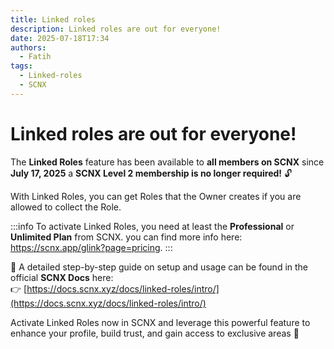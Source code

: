 ```yaml
---
title: Linked roles
description: Linked roles are out for everyone!
date: 2025-07-18T17:34
authors:
  - Fatih
tags:
  - Linked-roles
  - SCNX
---
```

<!-- truncate -->
# Linked roles are out for everyone!

The **Linked Roles** feature has been available to **all members on SCNX** since **July 17, 2025** a **SCNX Level 2 membership is no longer required!** 🔓  

With Linked Roles, you can get Roles that the Owner creates if you are allowed to collect the Role. 

:::info 
To activate Linked Roles, you need at least the **Professional** or **Unlimited Plan** from SCNX. you can find more info here: https://scnx.app/glink?page=pricing.
:::

📘 A detailed step-by-step guide on setup and usage can be found in the official **SCNX Docs** here:  
👉 [https://docs.scnx.xyz/docs/linked-roles/intro/](https://docs.scnx.xyz/docs/linked-roles/intro/)

Activate Linked Roles now in SCNX and leverage this powerful feature to enhance your profile, build trust, and gain access to exclusive areas 🚀